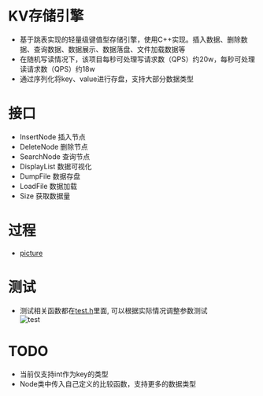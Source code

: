 # KV存储引擎
- 基于跳表实现的轻量级键值型存储引擎，使用C++实现。插入数据、删除数据、查询数据、数据展示、数据落盘、文件加载数据等
- 在随机写读情况下，该项目每秒可处理写请求数（QPS）约20w，每秒可处理读请求数（QPS）约18w
- 通过序列化将key、value进行存盘，支持大部分数据类型
# 接口
- InsertNode 插入节点
- DeleteNode 删除节点
- SearchNode 查询节点
- DisplayList 数据可视化
- DumpFile    数据存盘
- LoadFile    数据加载
- Size        获取数据量
# 过程
- [picture](https://github.com/hustlyhang/SkipList/blob/master/src/skiplist.md)
# 测试
- 测试相关函数都在[test.h](https://github.com/hustlyhang/SkipList/blob/master/Test.h)里面, 可以根据实际情况调整参数测试  
  ![test](https://github.com/hustlyhang/SkipList/blob/master/src/test.png)
# TODO
- 当前仅支持int作为key的类型
- Node类中传入自己定义的比较函数，支持更多的数据类型
